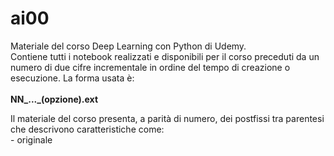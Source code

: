 # ai00
Materiale del corso Deep Learning con Python di Udemy.<br>
Contiene tutti i notebook realizzati e disponibili per il corso preceduti da un numero di due cifre incrementale in ordine del tempo di creazione o esecuzione.
La forma usata è:<br><br>**NN_..._(opzione).ext**

Il materiale del corso presenta, a parità di numero, dei postfissi tra parentesi che descrivono caratteristiche come:<br>- originale
